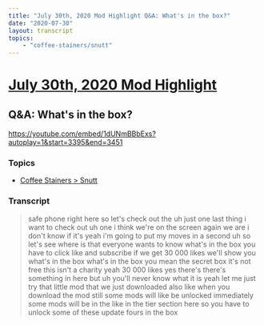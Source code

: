 ```yaml
---
title: "July 30th, 2020 Mod Highlight Q&A: What's in the box?"
date: "2020-07-30"
layout: transcript
topics:
    - "coffee-stainers/snutt"
---
```

# [July 30th, 2020 Mod Highlight](../2020-07-30.md)
## Q&A: What's in the box?
https://youtube.com/embed/1dUNmBBbExs?autoplay=1&start=3395&end=3451

### Topics
* [Coffee Stainers > Snutt](../topics/coffee-stainers/snutt.md)

### Transcript

> safe phone right here so let's check out the uh just one last thing i want to check out uh one i think we're on the screen again we are i don't know if it's yeah i'm going to put my moves in a second uh so let's see where is that everyone wants to know what's in the box you have to click like and subscribe if we get 30 000 likes we'll show you what's in the box what's in the box you mean the secret box it's not free this isn't a charity yeah 30 000 likes yes there's there's something in here but uh you'll never know what it is yeah let me just try that little mod that we just downloaded also like when you download the mod still some mods will like be unlocked immediately some mods will be in the like in the tier section here so you have to unlock some of these update fours in the box
